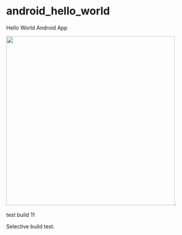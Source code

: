 android_hello_world
===================    
Hello World Android App
  
<img src="http://i.imgur.com/dio0DXF.png" width="450" />. 

test build 11   
   
Selective build test.   
   
  
